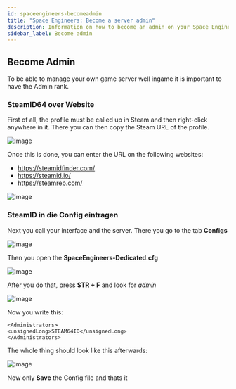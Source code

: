 ```yaml
---
id: spaceengineers-becomeadmin
title: "Space Engineers: Become a server admin"
description: Information on how to become an admin on your Space Engineers server from ZAP-Hosting - ZAP-Hosting.com documentation
sidebar_label: Become admin
---
```


## Become Admin

To be able to manage your own game server well ingame it is important to have the Admin rank.

### SteamID64 over Website

First of all, the profile must be called up in Steam and then right-click anywhere in it.
There you can then copy the Steam URL of the profile.

![image](https://user-images.githubusercontent.com/26007280/189890721-d12d839c-e81f-4c8d-aea8-4bd4f7fc67d7.png)

Once this is done, you can enter the URL on the following websites:

- https://steamidfinder.com/
- https://steamid.io/
- https://steamrep.com/

![image](https://user-images.githubusercontent.com/26007280/189890738-382f7bd1-a0f7-4c1e-83e2-6b0b1ce17d47.png)

### SteamID in die Config eintragen

Next you call your interface and the server. 
There you go to the tab **Configs**

![image](https://user-images.githubusercontent.com/26007280/189890755-0652912e-9749-4ece-886d-023a8a2b799b.png)

Then you open the **SpaceEngineers-Dedicated.cfg**

![image](https://user-images.githubusercontent.com/26007280/189890790-871f7a92-b8df-4210-af83-e190a765d82c.png)

After you do that, press **STR + F** and look for *admin*

![image](https://user-images.githubusercontent.com/26007280/189890816-8e8850f3-27ae-42a8-858a-accc3b49b4e5.png)

Now you write this:
```
<Administrators>
<unsignedLong>STEAM64ID</unsignedLong>
</Administrators>
````
The whole thing should look like this afterwards:

![image](https://user-images.githubusercontent.com/26007280/189890834-377910b7-e775-48ee-bda6-a829f891ff88.png)

Now only **Save** the Config file and thats it
